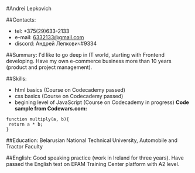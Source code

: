 #Andrei Lepkovich

##Contacts:
* tel: +375(29)633-2133
* e-mail: 6332133@gmail.com
* discord: Андрей Лепкович#9334

##Summary:
I'd like to go deep in IT world, starting with Frontend developing. Have my own e-commerce business more than 10 years (product and project management).


##Skills:
* html basics (Course on Codecademy passed)
* css basics (Course on Codecademy passed)
* begining level of JavaScript (Course on Codecademy in progress)
**Code sample from Codewars.com:**
```
function multiply(a, b){
 return a * b;
}
```

##Education:
Belarusian National Technical University, Automobile and Tractor Faculty

##English:
Good speaking practice (work in Ireland for three years). Have passed the English test on EPAM Training Center platform with A2 level.
